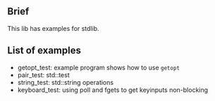
## Brief
This lib has examples for stdlib.

## List of examples

* getopt_test: example program shows how to use `getopt`
* pair_test: std::test
* string_test: std::string operations
* keyboard_test: using poll and fgets to get keyinputs non-blocking
